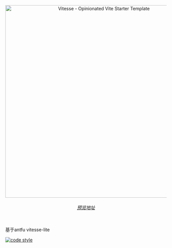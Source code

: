 <p align='center'>
  <img src='https://user-images.githubusercontent.com/11247099/111864893-a457fd00-899e-11eb-9f05-f4b88987541d.png' alt='Vitesse - Opinionated Vite Starter Template' width='600'/>
</p>

<h6 align='center'>
<a href="https://17359898647.github.io/">预览地址</a>
</h6>

<br>
<div>
 基于antfu vitesse-lite
</div>

[![code style](https://antfu.me/badge-code-style.svg)](https://github.com/antfu/eslint-config)

